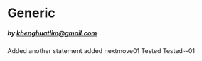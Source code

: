 # Generic
##### by khenghuatlim@gmail.com

Added another statement
added nextmove01
Tested
Tested--01
